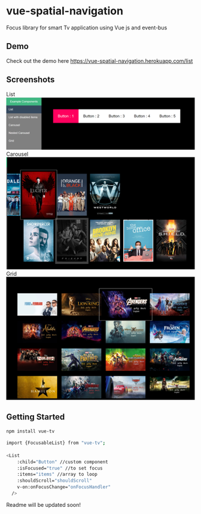# vue-spatial-navigation
  Focus library for smart Tv application using Vue js and event-bus

## Demo
Check out the demo here
https://vue-spatial-navigation.herokuapp.com/list

## Screenshots

<div>
  <div>List<div/>
<img src="snapshot/list.PNG" alt="list" width="800"/>
    <div>Carousel</div>
<img src="snapshot/carousel.PNG" alt="carousel" width="800"/>
    <div>Grid</div>
<img src="snapshot/grid.PNG" alt="grid" width="800"/>
</div>

## Getting Started

```bash
npm install vue-tv
```

```bash
import {FocusableList} from "vue-tv";

<List
    :child="Button" //custom component
    :isFocused="true" //to set focus
    :items="items" //array to loop
    :shouldScroll="shouldScroll" 
    v-on:onFocusChange="onFocusHandler"
  />

```

Readme will be updated soon!